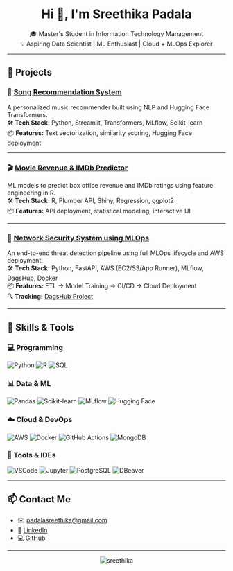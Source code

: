 <h1 align="center">Hi 👋, I'm Sreethika Padala</h1>
<p align="center">
🎓 Master's Student in Information Technology Management <br>
💡 Aspiring Data Scientist | ML Enthusiast | Cloud + MLOps Explorer  
</p>

---

## 🚀 Projects

### 🎵 [**Song Recommendation System**](https://github.com/SreethikaP/Song-Recommendation-System)
A personalized music recommender built using NLP and Hugging Face Transformers.  
🛠 **Tech Stack:** Python, Streamlit, Transformers, MLflow, Scikit-learn  
📦 **Features:** Text vectorization, similarity scoring, Hugging Face deployment

---

### 🎬 [**Movie Revenue & IMDb Predictor**](https://github.com/SreethikaP/Movie-Revenue-Prediction)
ML models to predict box office revenue and IMDb ratings using feature engineering in R.  
🛠 **Tech Stack:** R, Plumber API, Shiny, Regression, ggplot2  
📦 **Features:** API deployment, statistical modeling, interactive UI

---

### 🔐 [**Network Security System using MLOps**](https://github.com/SreethikaP/Network-Security)
An end-to-end threat detection pipeline using full MLOps lifecycle and AWS deployment.  
🛠 **Tech Stack:** Python, FastAPI, AWS (EC2/S3/App Runner), MLflow, DagsHub, Docker  
📦 **Features:** ETL → Model Training → CI/CD → Cloud Deployment  
🔍 **Tracking:** [DagsHub Project](https://dagshub.com/SreethikaP/Network-Security)

---

## 🧠 Skills & Tools

### 💻 Programming
![Python](https://img.shields.io/badge/-Python-3776AB?style=flat&logo=python&logoColor=white)
![R](https://img.shields.io/badge/-R-276DC3?style=flat&logo=r&logoColor=white)
![SQL](https://img.shields.io/badge/-SQL-4479A1?style=flat&logo=postgresql&logoColor=white)

### 📊 Data & ML
![Pandas](https://img.shields.io/badge/-Pandas-150458?style=flat&logo=pandas)
![Scikit-learn](https://img.shields.io/badge/-Scikit--Learn-F7931E?style=flat&logo=scikitlearn)
![MLflow](https://img.shields.io/badge/-MLflow-2C2E83?style=flat&logo=mlflow)
![Hugging Face](https://img.shields.io/badge/-HuggingFace-FFD21F?style=flat&logo=huggingface)

### ☁️ Cloud & DevOps
![AWS](https://img.shields.io/badge/-AWS-232F3E?style=flat&logo=amazonaws)
![Docker](https://img.shields.io/badge/-Docker-2496ED?style=flat&logo=docker)
![GitHub Actions](https://img.shields.io/badge/-GitHub%20Actions-2088FF?style=flat&logo=githubactions)
![MongoDB](https://img.shields.io/badge/-MongoDB-47A248?style=flat&logo=mongodb)

### 🧰 Tools & IDEs
![VSCode](https://img.shields.io/badge/-VSCode-007ACC?style=flat&logo=visualstudiocode)
![Jupyter](https://img.shields.io/badge/-Jupyter-F37626?style=flat&logo=jupyter)
![PostgreSQL](https://img.shields.io/badge/-PostgreSQL-336791?style=flat&logo=postgresql)
![DBeaver](https://img.shields.io/badge/-DBeaver-372923?style=flat)

---

## 📫 Contact Me
- ✉️ padalasreethika@gmail.com  
- 💼 [LinkedIn](https://www.linkedin.com/in/sreethikapadala)  
- 💻 [GitHub](https://github.com/SreethikaP) 
---

<p align="center">
    <img src="https://komarev.com/ghpvc/?username=sreethika&label=Profile%20views&color=0e75b6&style=flat" alt="sreethika" />
</p>


